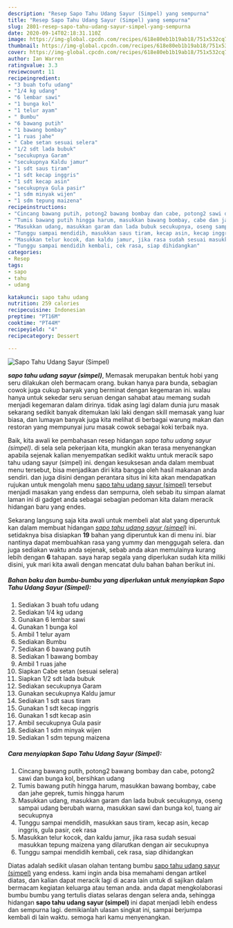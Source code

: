 ```yaml
---
description: "Resep Sapo Tahu Udang Sayur (Simpel) yang sempurna"
title: "Resep Sapo Tahu Udang Sayur (Simpel) yang sempurna"
slug: 2801-resep-sapo-tahu-udang-sayur-simpel-yang-sempurna
date: 2020-09-14T02:18:31.110Z
image: https://img-global.cpcdn.com/recipes/618e80eb1b19ab18/751x532cq70/sapo-tahu-udang-sayur-simpel-foto-resep-utama.jpg
thumbnail: https://img-global.cpcdn.com/recipes/618e80eb1b19ab18/751x532cq70/sapo-tahu-udang-sayur-simpel-foto-resep-utama.jpg
cover: https://img-global.cpcdn.com/recipes/618e80eb1b19ab18/751x532cq70/sapo-tahu-udang-sayur-simpel-foto-resep-utama.jpg
author: Ian Warren
ratingvalue: 3.3
reviewcount: 11
recipeingredient:
- "3 buah tofu udang"
- "1/4 kg udang"
- "6 lembar sawi"
- "1 bunga kol"
- "1 telur ayam"
- " Bumbu"
- "6 bawang putih"
- "1 bawang bombay"
- "1 ruas jahe"
- " Cabe setan sesuai selera"
- "1/2 sdt lada bubuk"
- "secukupnya Garam"
- "secukupnya Kaldu jamur"
- "1 sdt saus tiram"
- "1 sdt kecap inggris"
- "1 sdt kecap asin"
- "secukupnya Gula pasir"
- "1 sdm minyak wijen"
- "1 sdm tepung maizena"
recipeinstructions:
- "Cincang bawang putih, potong2 bawang bombay dan cabe, potong2 sawi dan bunga kol, bersihkan udang"
- "Tumis bawang putih hingga harum, masukkan bawang bombay, cabe dan jahe geprek, tumis hingga harum"
- "Masukkan udang, masukkan garam dan lada bubuk secukupnya, oseng sampai udang berubah warna, masukkan sawi dan bunga kol, tuang air secukupnya"
- "Tunggu sampai mendidih, masukkan saus tiram, kecap asin, kecap inggris, gula pasir, cek rasa"
- "Masukkan telur kocok, dan kaldu jamur, jika rasa sudah sesuai masukkan tepung maizena yang dilarutkan dengan air secukupnya"
- "Tunggu sampai mendidih kembali, cek rasa, siap dihidangkan"
categories:
- Resep
tags:
- sapo
- tahu
- udang

katakunci: sapo tahu udang 
nutrition: 259 calories
recipecuisine: Indonesian
preptime: "PT16M"
cooktime: "PT44M"
recipeyield: "4"
recipecategory: Dessert

---
```



![Sapo Tahu Udang Sayur (Simpel)](https://img-global.cpcdn.com/recipes/618e80eb1b19ab18/751x532cq70/sapo-tahu-udang-sayur-simpel-foto-resep-utama.jpg)

<b><i>sapo tahu udang sayur (simpel)</i></b>, Memasak merupakan bentuk hobi yang seru dilakukan oleh bermacam orang. bukan hanya para bunda, sebagian cowok juga cukup banyak yang berminat dengan kegemaran ini. walau hanya untuk sekedar seru seruan dengan sahabat atau memang sudah menjadi kegemaran dalam dirinya. tidak asing lagi dalam dunia juru masak sekarang sedikit banyak ditemukan laki laki dengan skill memasak yang luar biasa, dan lumayan banyak juga kita melihat di berbagai warung makan dan restoran yang mempunyai juru masak cowok sebagai koki terbaik nya.



Baik, kita awali ke pembahasan resep hidangan <i>sapo tahu udang sayur (simpel)</i>. di sela sela pekerjaan kita, mungkin akan terasa menyenangkan apabila sejenak kalian menyempatkan sedikit waktu untuk meracik sapo tahu udang sayur (simpel) ini. dengan kesuksesan anda dalam membuat menu tersebut, bisa menjadikan diri kita bangga oleh hasil makanan anda sendiri. dan juga disini dengan perantara situs ini kita akan mendapatkan rujukan untuk mengolah menu <u>sapo tahu udang sayur (simpel)</u> tersebut menjadi masakan yang endess dan sempurna, oleh sebab itu simpan alamat laman ini di gadget anda sebagai sebagian pedoman kita dalam meracik hidangan baru yang endes.


Sekarang langsung saja kita awali untuk membeli alat alat yang diperuntuk kan dalam membuat hidangan <u><i>sapo tahu udang sayur (simpel)</i></u> ini. setidaknya bisa disiapkan <b>19</b> bahan yang diperuntuk kan di menu ini. biar nantinya dapat membuahkan rasa yang yummy dan menggugah selera. dan juga sediakan waktu anda sejenak, sebab anda akan memulainya kurang lebih dengan <b>6</b> tahapan. saya harap segala yang diperlukan sudah kita miliki disini, yuk mari kita awali dengan mencatat dulu bahan bahan berikut ini.

<!--inarticleads1-->

##### Bahan baku dan bumbu-bumbu yang diperlukan untuk menyiapkan Sapo Tahu Udang Sayur (Simpel):

1. Sediakan 3 buah tofu udang
1. Sediakan 1/4 kg udang
1. Gunakan 6 lembar sawi
1. Gunakan 1 bunga kol
1. Ambil 1 telur ayam
1. Sediakan  Bumbu
1. Sediakan 6 bawang putih
1. Sediakan 1 bawang bombay
1. Ambil 1 ruas jahe
1. Siapkan  Cabe setan (sesuai selera)
1. Siapkan 1/2 sdt lada bubuk
1. Sediakan secukupnya Garam
1. Gunakan secukupnya Kaldu jamur
1. Sediakan 1 sdt saus tiram
1. Gunakan 1 sdt kecap inggris
1. Gunakan 1 sdt kecap asin
1. Ambil secukupnya Gula pasir
1. Sediakan 1 sdm minyak wijen
1. Sediakan 1 sdm tepung maizena




<!--inarticleads2-->

##### Cara menyiapkan Sapo Tahu Udang Sayur (Simpel):

1. Cincang bawang putih, potong2 bawang bombay dan cabe, potong2 sawi dan bunga kol, bersihkan udang
1. Tumis bawang putih hingga harum, masukkan bawang bombay, cabe dan jahe geprek, tumis hingga harum
1. Masukkan udang, masukkan garam dan lada bubuk secukupnya, oseng sampai udang berubah warna, masukkan sawi dan bunga kol, tuang air secukupnya
1. Tunggu sampai mendidih, masukkan saus tiram, kecap asin, kecap inggris, gula pasir, cek rasa
1. Masukkan telur kocok, dan kaldu jamur, jika rasa sudah sesuai masukkan tepung maizena yang dilarutkan dengan air secukupnya
1. Tunggu sampai mendidih kembali, cek rasa, siap dihidangkan




Diatas adalah sedikit ulasan olahan tentang bumbu <u>sapo tahu udang sayur (simpel)</u> yang endess. kami ingin anda bisa memahami dengan artikel diatas, dan kalian dapat meracik lagi di acara lain untuk di sajikan dalam bermacam kegiatan keluarga atau teman anda. anda dapat mengkolaborasi bumbu bumbu yang tertulis diatas selaras dengan selera anda, sehingga hidangan <b>sapo tahu udang sayur (simpel)</b> ini dapat menjadi lebih endess dan sempurna lagi. demikianlah ulasan singkat ini, sampai berjumpa kembali di lain waktu. semoga hari kamu menyenangkan.

